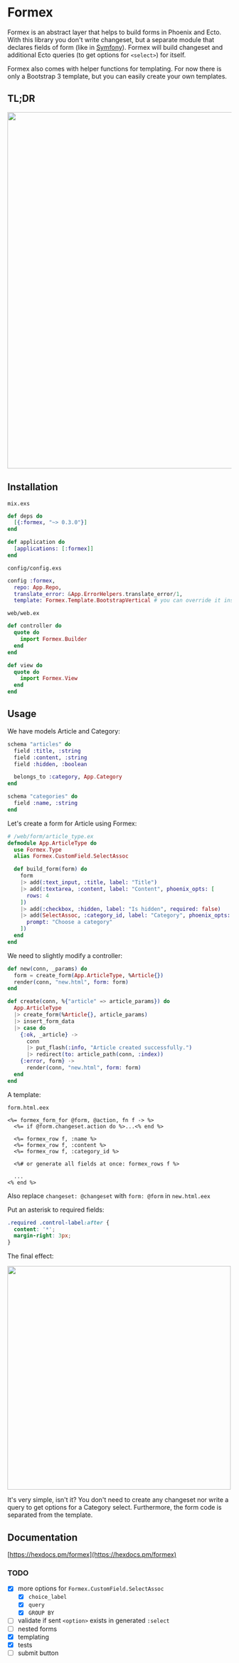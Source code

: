 # Formex

Formex is an abstract layer that helps to build forms in Phoenix and Ecto. With this library you
don't write changeset, but a separate module that declares fields of form
(like in [Symfony](https://symfony.com/doc/current/forms.html#creating-form-classes)).
Formex will build changeset and additional Ecto queries (to get options for `<select>`) for itself.

Formex also comes with helper functions for templating. For now there is only a Bootstrap 3
template, but you can easily create your own templates.

## TL;DR

<img src="http://i.imgur.com/xIuaT88.png" width="800px">

## Installation
`mix.exs`
```elixir
def deps do
  [{:formex, "~> 0.3.0"}]
end

def application do
  [applications: [:formex]]
end
```

`config/config.exs`
```elixir
config :formex,
  repo: App.Repo,
  translate_error: &App.ErrorHelpers.translate_error/1,
  template: Formex.Template.BootstrapVertical # you can override it inside a .eex template
```

`web/web.ex`
```elixir
def controller do
  quote do
    import Formex.Builder
  end
end

def view do
  quote do
    import Formex.View
  end
end
```

## Usage

We have models Article and Category:

```elixir
schema "articles" do
  field :title, :string
  field :content, :string
  field :hidden, :boolean

  belongs_to :category, App.Category
end
```

```elixir
schema "categories" do
  field :name, :string
end
```

Let's create a form for Article using Formex:
```elixir
# /web/form/article_type.ex
defmodule App.ArticleType do
  use Formex.Type
  alias Formex.CustomField.SelectAssoc

  def build_form(form) do
    form
    |> add(:text_input, :title, label: "Title")
    |> add(:textarea, :content, label: "Content", phoenix_opts: [
      rows: 4
    ])
    |> add(:checkbox, :hidden, label: "Is hidden", required: false)
    |> add(SelectAssoc, :category_id, label: "Category", phoenix_opts: [
      prompt: "Choose a category"
    ])
  end
end
```

We need to slightly modify a controller:
```elixir
def new(conn, _params) do
  form = create_form(App.ArticleType, %Article{})
  render(conn, "new.html", form: form)
end

def create(conn, %{"article" => article_params}) do
  App.ArticleType
  |> create_form(%Article{}, article_params)
  |> insert_form_data
  |> case do
    {:ok, _article} ->
      conn
      |> put_flash(:info, "Article created successfully.")
      |> redirect(to: article_path(conn, :index))
    {:error, form} ->
      render(conn, "new.html", form: form)
  end
end
```

A template:

`form.html.eex`
```
<%= formex_form_for @form, @action, fn f -> %>
  <%= if @form.changeset.action do %>...<% end %>

  <%= formex_row f, :name %>
  <%= formex_row f, :content %>
  <%= formex_row f, :category_id %>

  <%# or generate all fields at once: formex_rows f %>

  ...
<% end %>
```

Also replace `changeset: @changeset` with `form: @form` in `new.html.eex`

Put an asterisk to required fields:
```css
.required .control-label:after {
  content: '*';
  margin-right: 3px;
}
```

The final effect:

<img src="http://i.imgur.com/Hi1YE5b.png" width="502px">

It's very simple, isn't it?
You don't need to create any changeset nor write a query to get options for a Category select.
Furthermore, the form code is separated from the template.

## Documentation

[https://hexdocs.pm/formex](https://hexdocs.pm/formex)

### TODO

- [x] more options for `Formex.CustomField.SelectAssoc`
    - [x] `choice_label`
    - [x] `query`
    - [x] `GROUP BY`
- [ ] validate if sent `<option>` exists in generated `:select`
- [ ] nested forms
- [x] templating
- [x] tests
- [ ] submit button
